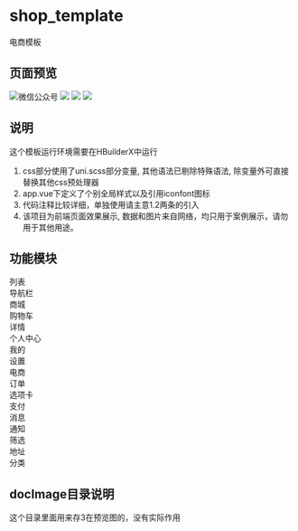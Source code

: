 # shop_template
电商模板

## 页面预览
![微信公众号](https://github.com/god-of-front-end/shop_template/blob/master/docImage/showTemplate1.jpg)
<img src="https://github.com/god-of-front-end/shop_template/blob/master/docImage/showTemplate1.jpg">
<img src="https://github.com/god-of-front-end/shop_template/blob/master/docImage/showTemplate2.jpg">
<img src="https://github.com/god-of-front-end/shop_template/blob/master/docImage/showTemplate3.jpg">

## 说明
这个模板运行环境需要在HBuilderX中运行<br>
1. css部分使用了uni.scss部分变量, 其他语法已剔除特殊语法, 除变量外可直接替换其他css预处理器<br>
2. app.vue下定义了个别全局样式以及引用iconfont图标<br>
3. 代码注释比较详细，单独使用请主意1.2两条的引入<br>
4. 该项目为前端页面效果展示, 数据和图片来自网络，均只用于案例展示，请勿用于其他用途。<br>
                                        

## 功能模块
列表<br>
导航栏<br>
商城<br>
购物车<br>
详情<br>
个人中心<br>
我的<br>
设置<br>
电商<br>
订单<br>
选项卡<br>
支付<br>
消息<br>
通知<br>
筛选<br>
地址<br>
分类<br>

## docImage目录说明
这个目录里面用来存3在预览图的，没有实际作用
